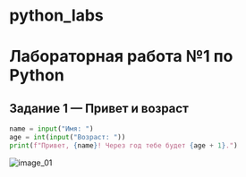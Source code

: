 # python_labs

# Лабораторная работа №1 по Python

## Задание 1 — Привет и возраст
```python
name = input("Имя: ")
age = int(input("Возраст: "))
print(f"Привет, {name}! Через год тебе будет {age + 1}.")
```

![image_01](https://github.com/user-attachments/assets/1efa834c-d3bd-47c1-a6d0-4950f9743919)
